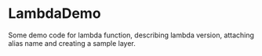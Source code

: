 # LambdaDemo
Some demo code for lambda function, describing lambda version, attaching alias name and creating a sample layer.
